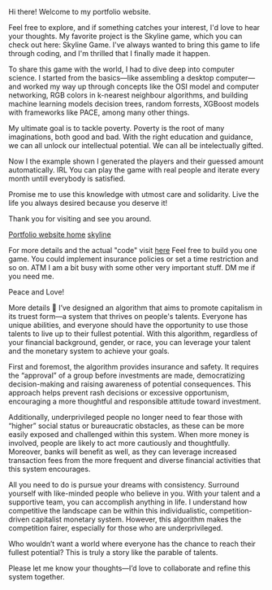Hi there! Welcome to my portfolio website.

Feel free to explore, and if something catches your interest, I'd love to hear your thoughts. My favorite project is the Skyline game, which you can check out here: Skyline Game. I've always wanted to bring this game to life through coding, and I'm thrilled that I finally made it happen.

To share this game with the world, I had to dive deep into computer science. I started from the basics—like assembling a desktop computer—and worked my way up through concepts like the OSI model and computer networking, RGB colors in k-nearest neighbour algorithms, and building machine learning models decision trees, random forrests, XGBoost models with frameworks like PACE, among many other things.

My ultimate goal is to tackle poverty. Poverty is the root of many imaginations, both good and bad. With the right education and guidance, we can all unlock our intellectual potential. 
We can all be intelectually gifted.

Now I the example shown I generated the players and their guessed amount automatically. IRL You can play the game with real people and iterate every month untill everybody is satisfied.

Promise me to use this knowledge with utmost care and solidarity. Live the life you always desired because you deserve it!

Thank you for visiting and see you around.

[Portfolio website home](https://watashiaashishgurung.github.io/website3/index.html)
[skyline](https://watashiaashishgurung.github.io/website3/Skyline.html)


For more details and the actual "code" visit [here](https://github.com/watashiaashishgurung/website3/blob/main/Skyline.html)
Feel free to build you one game. You could implement insurance policies or set a time restriction and so on.
ATM I am a bit busy with some other very important stuff. DM me if you need me.

Peace and Love!

More details
📝
I’ve designed an algorithm that aims to promote capitalism in its truest form—a system that thrives on people's talents. Everyone has unique abilities, and everyone should have the opportunity to use those talents to live up to their fullest potential. With this algorithm, regardless of your financial background, gender, or race, you can leverage your talent and the monetary system to achieve your goals.

First and foremost, the algorithm provides insurance and safety. It requires the “approval” of a group before investments are made, democratizing decision-making and raising awareness of potential consequences. This approach helps prevent rash decisions or excessive opportunism, encouraging a more thoughtful and responsible attitude toward investment.

Additionally, underprivileged people no longer need to fear those with “higher” social status or bureaucratic obstacles, as these can be more easily exposed and challenged within this system. When more money is involved, people are likely to act more cautiously and thoughtfully. Moreover, banks will benefit as well, as they can leverage increased transaction fees from the more frequent and diverse financial activities that this system encourages.

All you need to do is pursue your dreams with consistency. Surround yourself with like-minded people who believe in you. With your talent and a supportive team, you can accomplish anything in life. I understand how competitive the landscape can be within this individualistic, competition-driven capitalist monetary system. However, this algorithm makes the competition fairer, especially for those who are underprivileged.

Who wouldn’t want a world where everyone has the chance to reach their fullest potential? This is truly a story like the parable of talents.

Please let me know your thoughts—I’d love to collaborate and refine this system together.
